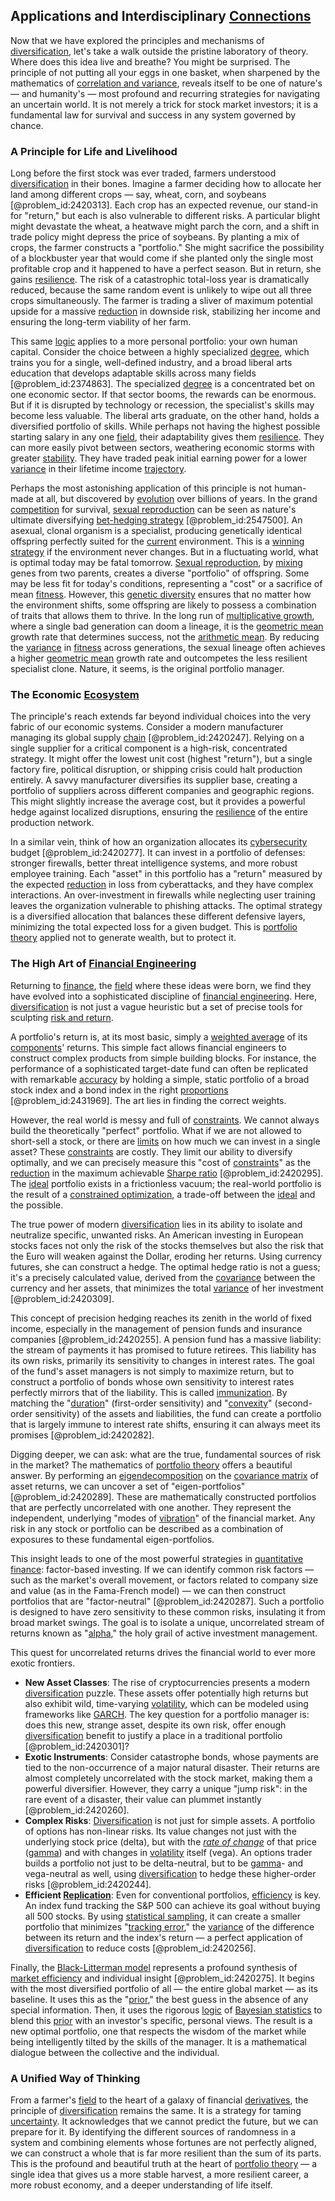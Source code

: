 ## Applications and Interdisciplinary [Connections](@article_id:193345)

Now that we have explored the principles and mechanisms of [diversification](@article_id:136700), let's take a walk outside the pristine laboratory of theory. Where does this idea live and breathe? You might be surprised. The principle of not putting all your eggs in one basket, when sharpened by the mathematics of [correlation and variance](@article_id:264720), reveals itself to be one of nature's — and humanity's — most profound and recurring strategies for navigating an uncertain world. It is not merely a trick for stock market investors; it is a fundamental law for survival and success in any system governed by chance.

### A Principle for Life and Livelihood

Long before the first stock was ever traded, farmers understood [diversification](@article_id:136700) in their bones. Imagine a farmer deciding how to allocate her land among different crops — say, wheat, corn, and soybeans [@problem_id:2420313]. Each crop has an expected revenue, our stand-in for "return," but each is also vulnerable to different risks. A particular blight might devastate the wheat, a heatwave might parch the corn, and a shift in trade policy might depress the price of soybeans. By planting a mix of crops, the farmer constructs a "portfolio." She might sacrifice the possibility of a blockbuster year that would come if she planted only the single most profitable crop and it happened to have a perfect season. But in return, she gains [resilience](@article_id:194821). The risk of a catastrophic total-loss year is dramatically reduced, because the same random event is unlikely to wipe out all three crops simultaneously. The farmer is trading a sliver of maximum potential upside for a massive [reduction](@article_id:270164) in downside risk, stabilizing her income and ensuring the long-term viability of her farm.

This same [logic](@article_id:266330) applies to a more personal portfolio: your own human capital. Consider the choice between a highly specialized [degree](@article_id:269934), which trains you for a single, well-defined industry, and a broad liberal arts education that develops adaptable skills across many fields [@problem_id:2374863]. The specialized [degree](@article_id:269934) is a concentrated bet on one economic sector. If that sector booms, the rewards can be enormous. But if it is disrupted by technology or recession, the specialist's skills may become less valuable. The liberal arts graduate, on the other hand, holds a diversified portfolio of skills. While perhaps not having the highest possible starting salary in any one [field](@article_id:151652), their adaptability gives them [resilience](@article_id:194821). They can more easily pivot between sectors, weathering economic storms with greater [stability](@article_id:142499). They have traded peak initial earning power for a lower [variance](@article_id:148683) in their lifetime income [trajectory](@article_id:172968).

Perhaps the most astonishing application of this principle is not human-made at all, but discovered by [evolution](@article_id:143283) over billions of years. In the grand [competition](@article_id:145031) for survival, [sexual reproduction](@article_id:142824) can be seen as nature's ultimate diversifying [bet-hedging strategy](@article_id:194283) [@problem_id:2547500]. An asexual, clonal organism is a specialist, producing genetically identical offspring perfectly suited for the [current](@article_id:270029) environment. This is a [winning strategy](@article_id:260817) if the environment never changes. But in a fluctuating world, what is optimal today may be fatal tomorrow. [Sexual reproduction](@article_id:142824), by [mixing](@article_id:182832) genes from two parents, creates a diverse "portfolio" of offspring. Some may be less fit for today's conditions, representing a "cost" or a sacrifice of mean [fitness](@article_id:154217). However, this [genetic diversity](@article_id:200950) ensures that no matter how the environment shifts, some offspring are likely to possess a combination of traits that allows them to thrive. In the long run of [multiplicative growth](@article_id:274327), where a single bad generation can doom a lineage, it is the [geometric mean](@article_id:275033) growth rate that determines success, not the [arithmetic mean](@article_id:164861). By reducing the [variance](@article_id:148683) in [fitness](@article_id:154217) across generations, the sexual lineage often achieves a higher [geometric mean](@article_id:275033) growth rate and outcompetes the less resilient specialist clone. Nature, it seems, is the original portfolio manager.

### The Economic [Ecosystem](@article_id:135973)

The principle's reach extends far beyond individual choices into the very fabric of our economic systems. Consider a modern manufacturer managing its global supply [chain](@article_id:267135) [@problem_id:2420247]. Relying on a single supplier for a critical component is a high-risk, concentrated strategy. It might offer the lowest unit cost (highest "return"), but a single factory fire, political disruption, or shipping crisis could halt production entirely. A savvy manufacturer diversifies its supplier base, creating a portfolio of suppliers across different companies and geographic regions. This might slightly increase the average cost, but it provides a powerful hedge against localized disruptions, ensuring the [resilience](@article_id:194821) of the entire production network.

In a similar vein, think of how an organization allocates its [cybersecurity](@article_id:262326) budget [@problem_id:2420277]. It can invest in a portfolio of defenses: stronger firewalls, better threat intelligence systems, and more robust employee training. Each "asset" in this portfolio has a "return" measured by the expected [reduction](@article_id:270164) in loss from cyberattacks, and they have complex interactions. An over-investment in firewalls while neglecting user training leaves the organization vulnerable to phishing attacks. The optimal strategy is a diversified allocation that balances these different defensive layers, minimizing the total expected loss for a given budget. This is [portfolio theory](@article_id:136978) applied not to generate wealth, but to protect it.

### The High Art of [Financial Engineering](@article_id:136449)

Returning to [finance](@article_id:144433), the [field](@article_id:151652) where these ideas were born, we find they have evolved into a sophisticated discipline of [financial engineering](@article_id:136449). Here, [diversification](@article_id:136700) is not just a vague heuristic but a set of precise tools for sculpting [risk and return](@article_id:138901).

A portfolio's return is, at its most basic, simply a [weighted average](@article_id:143343) of its [components](@article_id:152417)' returns. This simple fact allows financial engineers to construct complex products from simple building blocks. For instance, the performance of a sophisticated target-date fund can often be replicated with remarkable [accuracy](@article_id:170398) by holding a simple, static portfolio of a broad stock index and a bond index in the right [proportions](@article_id:260627) [@problem_id:2431969]. The art lies in finding the correct weights.

However, the real world is messy and full of [constraints](@article_id:149214). We cannot always build the theoretically "perfect" portfolio. What if we are not allowed to short-sell a stock, or there are [limits](@article_id:140450) on how much we can invest in a single asset? These [constraints](@article_id:149214) are costly. They limit our ability to diversify optimally, and we can precisely measure this "cost of [constraints](@article_id:149214)" as the [reduction](@article_id:270164) in the maximum achievable [Sharpe ratio](@article_id:136330) [@problem_id:2420295]. The [ideal](@article_id:150388) portfolio exists in a frictionless vacuum; the real-world portfolio is the result of a [constrained optimization](@article_id:144770), a trade-off between the [ideal](@article_id:150388) and the possible.

The true power of modern [diversification](@article_id:136700) lies in its ability to isolate and neutralize specific, unwanted risks. An American investing in European stocks faces not only the risk of the stocks themselves but also the risk that the Euro will weaken against the Dollar, eroding her returns. Using currency futures, she can construct a hedge. The optimal hedge ratio is not a guess; it's a precisely calculated value, derived from the [covariance](@article_id:151388) between the currency and her assets, that minimizes the total [variance](@article_id:148683) of her investment [@problem_id:2420309].

This concept of precision hedging reaches its zenith in the world of fixed income, especially in the management of pension funds and insurance companies [@problem_id:2420255]. A pension fund has a massive liability: the stream of payments it has promised to future retirees. This liability has its own risks, primarily its sensitivity to changes in interest rates. The goal of the fund's asset managers is not simply to maximize return, but to construct a portfolio of bonds whose own sensitivity to interest rates perfectly mirrors that of the liability. This is called [immunization](@article_id:193306). By matching the "[duration](@article_id:145940)" (first-order sensitivity) and "[convexity](@article_id:138074)" (second-order sensitivity) of the assets and liabilities, the fund can create a portfolio that is largely immune to interest rate shifts, ensuring it can always meet its promises [@problem_id:2420282].

Digging deeper, we can ask: what are the true, fundamental sources of risk in the market? The mathematics of [portfolio theory](@article_id:136978) offers a beautiful answer. By performing an [eigendecomposition](@article_id:180839) on the [covariance matrix](@article_id:138661) of asset returns, we can uncover a set of "eigen-portfolios" [@problem_id:2420289]. These are mathematically constructed portfolios that are perfectly uncorrelated with one another. They represent the independent, underlying "modes of [vibration](@article_id:162485)" of the financial market. Any risk in any stock or portfolio can be described as a combination of exposures to these fundamental eigen-portfolios.

This insight leads to one of the most powerful strategies in [quantitative finance](@article_id:138626): factor-based investing. If we can identify common risk factors — such as the market's overall movement, or factors related to company size and value (as in the Fama-French model) — we can then construct portfolios that are "factor-neutral" [@problem_id:2420287]. Such a portfolio is designed to have zero sensitivity to these common risks, insulating it from broad market swings. The goal is to isolate a unique, uncorrelated stream of returns known as "[alpha](@article_id:145959)," the holy grail of active investment management.

This quest for uncorrelated returns drives the financial world to ever more exotic frontiers.
- **New Asset Classes**: The rise of cryptocurrencies presents a modern [diversification](@article_id:136700) puzzle. These assets offer potentially high returns but also exhibit wild, time-varying [volatility](@article_id:266358), which can be modeled using frameworks like [GARCH](@article_id:135738). The key question for a portfolio manager is: does this new, strange asset, despite its own risk, offer enough [diversification](@article_id:136700) benefit to justify a place in a traditional portfolio [@problem_id:2420301]?
- **Exotic Instruments**: Consider catastrophe bonds, whose payments are tied to the non-occurrence of a major natural disaster. Their returns are almost completely uncorrelated with the stock market, making them a powerful diversifier. However, they carry a unique "jump risk": in the rare event of a disaster, their value can plummet instantly [@problem_id:2420260].
- **Complex Risks**: [Diversification](@article_id:136700) is not just for simple assets. A portfolio of options has non-linear risks. Its value changes not just with the underlying stock price (delta), but with the *[rate of change](@article_id:158276)* of that price ([gamma](@article_id:136021)) and with changes in [volatility](@article_id:266358) itself (vega). An options trader builds a portfolio not just to be delta-neutral, but to be [gamma](@article_id:136021)- and vega-neutral as well, using [diversification](@article_id:136700) to hedge these higher-order risks [@problem_id:2420244].
- **Efficient [Replication](@article_id:144538)**: Even for conventional portfolios, [efficiency](@article_id:165255) is key. An index fund tracking the S&P 500 can achieve its goal without buying all 500 stocks. By using [statistical sampling](@article_id:143090), it can create a smaller portfolio that minimizes "[tracking error](@article_id:272773)," the [variance](@article_id:148683) of the difference between its return and the index's return — a perfect application of [diversification](@article_id:136700) to reduce costs [@problem_id:2420256].

Finally, the [Black-Litterman model](@article_id:145172) represents a profound synthesis of [market efficiency](@article_id:143257) and individual insight [@problem_id:2420275]. It begins with the most diversified portfolio of all — the entire global market — as its baseline. It uses this as the "[prior](@article_id:269927)," the best guess in the absence of any special information. Then, it uses the rigorous [logic](@article_id:266330) of [Bayesian statistics](@article_id:141978) to blend this [prior](@article_id:269927) with an investor's specific, personal views. The result is a new optimal portfolio, one that respects the wisdom of the market while being intelligently tilted by the skills of the manager. It is a mathematical dialogue between the collective and the individual.

### A Unified Way of Thinking

From a farmer's [field](@article_id:151652) to the heart of a galaxy of financial [derivatives](@article_id:165970), the principle of [diversification](@article_id:136700) remains the same. It is a strategy for taming [uncertainty](@article_id:275351). It acknowledges that we cannot predict the future, but we can prepare for it. By identifying the different sources of randomness in a system and combining elements whose fortunes are not perfectly aligned, we can construct a whole that is far more resilient than the sum of its parts. This is the profound and beautiful truth at the heart of [portfolio theory](@article_id:136978) — a single idea that gives us a more stable harvest, a more resilient career, a more robust economy, and a
deeper understanding of life itself.